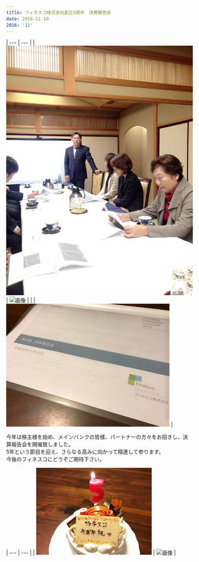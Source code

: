 ```yaml
---
title: フィネスコ株式会社創立5周年　決算報告会
date: 2016-11-10
2016: '11'
---
```



| --- | --- |
| ![画像](/images/uploads/20161111blog2_orig.jpg) | ![画像](/uploads/20161111blog4_orig.jpg) |
|     | ![画像](/images/uploads/20161111blog3.jpg) |

今年は株主様を始め、メインバンクの皆様、パートナーの方々をお招きし、決算報告会を開催致しました。  
5年という節目を迎え、さらなる高みに向かって精進して参ります。  
今後のフィネスコにどうぞご期待下さい。

| --- | --- |
| ![画像](/images/uploads/20161111blog.jpg) | ![画像](/uploads/20161111blog5.jpg) |